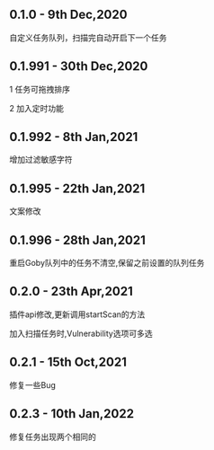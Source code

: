 ## 0.1.0 - 9th Dec,2020
自定义任务队列，扫描完自动开启下一个任务

## 0.1.991 - 30th Dec,2020
1 任务可拖拽排序

2 加入定时功能

## 0.1.992 - 8th Jan,2021
增加过滤敏感字符

## 0.1.995  - 22th Jan,2021
文案修改

## 0.1.996  - 28th Jan,2021
重启Goby队列中的任务不清空,保留之前设置的队列任务

## 0.2.0  - 23th Apr,2021
插件api修改,更新调用startScan的方法

加入扫描任务时,Vulnerability选项可多选

## 0.2.1  - 15th Oct,2021
修复一些Bug

## 0.2.3 - 10th Jan,2022
修复任务出现两个相同的